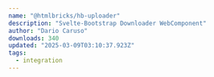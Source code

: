 ```yaml
---
name: "@htmlbricks/hb-uploader"
description: "Svelte-Bootstrap Downloader WebComponent"
author: "Dario Caruso"
downloads: 340
updated: "2025-03-09T03:10:37.923Z"
tags: 
  - integration
---
```

